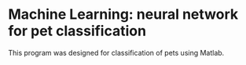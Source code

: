 # Machine Learning: neural network for pet classification
This program was designed for classification of pets using Matlab.